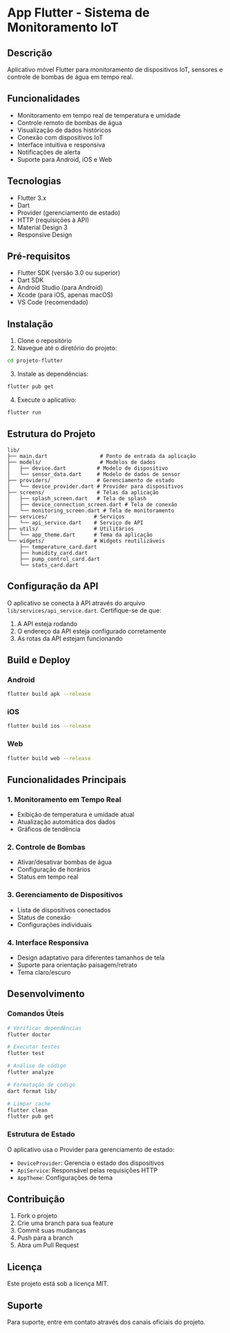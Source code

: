 # App Flutter - Sistema de Monitoramento IoT

## Descrição
Aplicativo móvel Flutter para monitoramento de dispositivos IoT, sensores e controle de bombas de água em tempo real.

## Funcionalidades
- Monitoramento em tempo real de temperatura e umidade
- Controle remoto de bombas de água
- Visualização de dados históricos
- Conexão com dispositivos IoT
- Interface intuitiva e responsiva
- Notificações de alerta
- Suporte para Android, iOS e Web

## Tecnologias
- Flutter 3.x
- Dart
- Provider (gerenciamento de estado)
- HTTP (requisições à API)
- Material Design 3
- Responsive Design

## Pré-requisitos
- Flutter SDK (versão 3.0 ou superior)
- Dart SDK
- Android Studio (para Android)
- Xcode (para iOS, apenas macOS)
- VS Code (recomendado)

## Instalação

1. Clone o repositório
2. Navegue até o diretório do projeto:
```bash
cd projeto-flutter
```

3. Instale as dependências:
```bash
flutter pub get
```

4. Execute o aplicativo:
```bash
flutter run
```

## Estrutura do Projeto

```
lib/
├── main.dart                 # Ponto de entrada da aplicação
├── models/                   # Modelos de dados
│   ├── device.dart          # Modelo de dispositivo
│   └── sensor_data.dart     # Modelo de dados de sensor
├── providers/               # Gerenciamento de estado
│   └── device_provider.dart # Provider para dispositivos
├── screens/                 # Telas da aplicação
│   ├── splash_screen.dart   # Tela de splash
│   ├── device_connection_screen.dart # Tela de conexão
│   └── monitoring_screen.dart # Tela de monitoramento
├── services/               # Serviços
│   └── api_service.dart    # Serviço de API
├── utils/                  # Utilitários
│   └── app_theme.dart      # Tema da aplicação
└── widgets/                # Widgets reutilizáveis
    ├── temperature_card.dart
    ├── humidity_card.dart
    ├── pump_control_card.dart
    └── stats_card.dart
```

## Configuração da API

O aplicativo se conecta à API através do arquivo `lib/services/api_service.dart`. Certifique-se de que:

1. A API esteja rodando
2. O endereço da API esteja configurado corretamente
3. As rotas da API estejam funcionando

## Build e Deploy

### Android
```bash
flutter build apk --release
```

### iOS
```bash
flutter build ios --release
```

### Web
```bash
flutter build web --release
```

## Funcionalidades Principais

### 1. Monitoramento em Tempo Real
- Exibição de temperatura e umidade atual
- Atualização automática dos dados
- Gráficos de tendência

### 2. Controle de Bombas
- Ativar/desativar bombas de água
- Configuração de horários
- Status em tempo real

### 3. Gerenciamento de Dispositivos
- Lista de dispositivos conectados
- Status de conexão
- Configurações individuais

### 4. Interface Responsiva
- Design adaptativo para diferentes tamanhos de tela
- Suporte para orientação paisagem/retrato
- Tema claro/escuro

## Desenvolvimento

### Comandos Úteis

```bash
# Verificar dependências
flutter doctor

# Executar testes
flutter test

# Análise de código
flutter analyze

# Formatação de código
dart format lib/

# Limpar cache
flutter clean
flutter pub get
```

### Estrutura de Estado

O aplicativo usa o Provider para gerenciamento de estado:

- `DeviceProvider`: Gerencia o estado dos dispositivos
- `ApiService`: Responsável pelas requisições HTTP
- `AppTheme`: Configurações de tema

## Contribuição

1. Fork o projeto
2. Crie uma branch para sua feature
3. Commit suas mudanças
4. Push para a branch
5. Abra um Pull Request

## Licença

Este projeto está sob a licença MIT.

## Suporte

Para suporte, entre em contato através dos canais oficiais do projeto.
